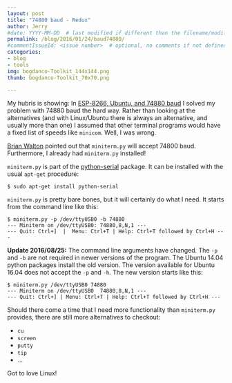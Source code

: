 ```yaml
---
layout: post
title: "74880 baud - Redux"
author: Jerry
#date: YYYY-MM-DD  # last modified if different than the filename/modification time
permalink: /blog/2016/01/24/baud74880/
#commentIssueId: <issue number>  # optional, no comments if not defined
categories:
- blog
- tools
img: bogdanco-Toolkit_144x144.png
thumb: bogdanco-Toolkit_70x70.png

---
```


My hubris is showing: In
[ESP-8266, Ubuntu, and 74880 baud](/blog/2016/01/19/baud74880) I solved
my problem with 74880 baud the hard way. Rather than looking at the
alternatives (and with Linux/Ubuntu there is always an alternative, and
usually more than one) I assumed that other terminal programs would have
a fixed list of speeds like `minicom`. Well, I was wrong.

[Brian Walton](https://plus.google.com/101270674426763943785) pointed
out that `miniterm.py` will accept 74800 baud. Furthermore, I already
had `miniterm.py` installed!

<!--more-->
`miniterm.py` is part of the
[python-serial](http://packages.ubuntu.com/trusty/all/python-serial/filelist)
package. It can be installed with the usual `apt-get` procedure:

    $ sudo apt-get install python-serial

`miniterm.py` is pretty bare bones, but it will certainly do what I
need. It starts from the command line like this:

    $ miniterm.py -p /dev/ttyUSB0 -b 74880
    --- Miniterm on /dev/ttyUSB0: 74880,8,N,1 ---
    --- Quit: Ctrl+]  |  Menu: Ctrl+T | Help: Ctrl+T followed by Ctrl+H ---


__Update 2016/08/25:__ The command line arguments have changed. The `-p`
and `-b` are not required in newer versions of the program. The Ubuntu
14.04 python packages install the old version. The version available for
Ubuntu 16.04 does not accept the `-p` and `-h`. The new version starts
like this:

    $ miniterm.py /dev/ttyUSB0 74880
    --- Miniterm on /dev/ttyUSB0  74880,8,N,1 ---
    --- Quit: Ctrl+] | Menu: Ctrl+T | Help: Ctrl+T followed by Ctrl+H ---

Should there come a time that I need more functionality than
`miniterm.py` provides, there are still more alternatives to checkout:

  * `cu`
  * `screen`
  * `putty`
  * `tip`
  * ...

Got to love Linux!
